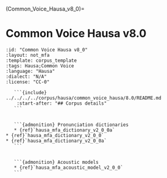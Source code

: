 
(Common_Voice_Hausa_v8_0)=
# Common Voice Hausa v8.0

``````{corpus} Common Voice Hausa v8.0
:id: "Common Voice Hausa v8_0"
:layout: not_mfa
:template: corpus_template
:tags: Hausa;Common Voice
:language: "Hausa"
:dialect: "N/A"
:license: "CC-0"

   ```{include} ../../../../corpus/hausa/common_voice_hausa/8.0/README.md
    :start-after: "## Corpus details"
   ```


   ```{admonition} Pronunciation dictionaries
   * {ref}`hausa_mfa_dictionary_v2_0_0a`
* {ref}`hausa_mfa_dictionary_v2_0_0`
* {ref}`hausa_mfa_dictionary_v2_0_0a`
   ```


   ```{admonition} Acoustic models
   * {ref}`hausa_mfa_acoustic_model_v2_0_0`
   ```
``````
